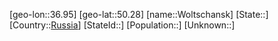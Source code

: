 ﻿---
location: [50.28,36.95]
type: City
tags:
- geo/City


SpocWebEntityId: 35698
isDeleted: false
confidential: public

---
[geo-lon::36.95]
[geo-lat::50.28]
[name::Woltschansk]
[State::]
[Country::[Russia](geo/Continent/Europe/Russia.md)]
[StateId::]
[Population::]
[Unknown::]

